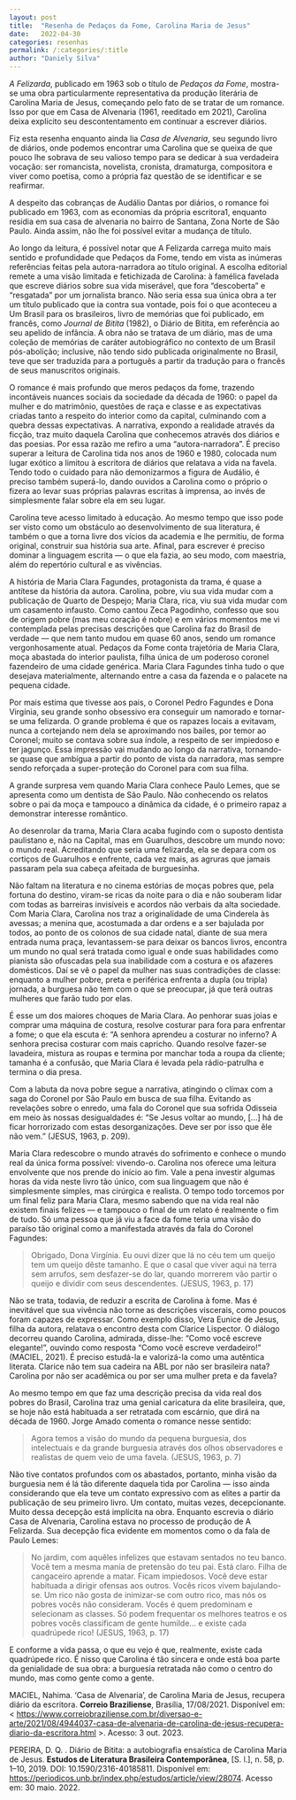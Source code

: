 ```yaml
---
layout: post
title:  "Resenha de Pedaços da Fome, Carolina Maria de Jesus"
date:   2022-04-30
categories: resenhas
permalink: /:categories/:title
author: "Daniely Silva"
---
```


*A Felizarda*, publicado em 1963 sob o título de *Pedaços da Fome*, mostra-se uma obra particularmente representativa da produção literária de Carolina Maria de Jesus, começando pelo fato de se tratar de um romance. Isso por que em Casa de Alvenaria (1961, reeditado em 2021), Carolina deixa explícito seu descontentamento em continuar a escrever diários.

Fiz esta resenha enquanto ainda lia *Casa de Alvenaria*, seu segundo livro de diários, onde podemos encontrar uma Carolina que se queixa de que pouco lhe sobrava de seu valioso tempo para se dedicar à sua verdadeira vocação: ser romancista, novelista, cronista, dramaturga, compositora e viver como poetisa, como a própria faz questão de se identificar e se reafirmar.

A despeito das cobranças de Audálio Dantas por diários, o romance foi publicado em 1963, com as economias da própria escritora1, enquanto residia em sua casa de alvenaria no bairro de Santana, Zona Norte de São Paulo. Ainda assim, não lhe foi possível evitar a mudança de título.

Ao longo da leitura, é possível notar que A Felizarda carrega muito mais sentido e profundidade que Pedaços da Fome, tendo em vista as inúmeras referências feitas pela autora-narradora ao título original. A escolha editorial remete a uma visão limitada e fetichizada de Carolina: à famélica favelada que escreve diários sobre sua vida miserável, que fora “descoberta” e “resgatada” por um jornalista branco. Não seria essa sua única obra a ter um título publicado que ia contra sua vontade, pois foi o que aconteceu a Um Brasil para os brasileiros, livro de memórias que foi publicado, em francês, como *Journal de Bitita* (1982), o Diário de Bitita, em referência ao seu apelido de infância. A obra não se tratava de um diário, mas de uma coleção de memórias de caráter autobiográfico no contexto de um Brasil pós-abolição; inclusive, não tendo sido publicada originalmente no Brasil, teve que ser traduzida para a português a partir da tradução para o francês de seus manuscritos originais.

O romance é mais profundo que meros pedaços da fome, trazendo incontáveis nuances sociais da sociedade da década de 1960: o papel da mulher e do matrimônio, questões de raça e classe e as expectativas criadas tanto a respeito do interior como da capital, culminando com a quebra dessas expectativas. A narrativa, expondo a realidade através da ficção, traz muito daquela Carolina que conhecemos através dos diários e das poesias. Por essa razão me refiro a uma “autora-narradora”. É preciso superar a leitura de Carolina tida nos anos de 1960 e 1980, colocada num lugar exótico a limitou à escritora de diários que relatava a vida na favela.	Tendo todo o cuidado para não demonizarmos a figura de Audálio, é preciso também superá-lo, dando ouvidos a Carolina como o próprio o fizera ao levar suas próprias palavras escritas à imprensa, ao invés de simplesmente falar sobre ela em seu lugar.

Carolina teve acesso limitado à educação. Ao mesmo tempo que isso pode ser visto como um obstáculo ao desenvolvimento de sua literatura, é também o que a torna livre dos vícios da academia e lhe permitiu, de forma original, construir sua história sua arte. Afinal, para escrever é preciso dominar a linguagem escrita — o que ela fazia, ao seu modo, com maestria, além do repertório cultural e as vivências. 

A história de Maria Clara Fagundes, protagonista da trama, é quase a antítese da história da autora. Carolina, pobre, viu sua vida mudar com a publicação de Quarto de Despejo; Maria Clara, rica, viu sua vida mudar com um casamento infausto. Como cantou Zeca Pagodinho, confesso que sou de origem pobre (mas meu coração é nobre) e em vários momentos me vi contemplada pelas precisas descrições que Carolina faz do Brasil de verdade — que nem tanto mudou em quase 60 anos, sendo um romance vergonhosamente atual.
Pedaços da Fome conta trajetória de Maria Clara, moça abastada do interior paulista, filha única de um poderoso coronel fazendeiro de uma cidade genérica. Maria Clara Fagundes tinha tudo o que desejava materialmente, alternando entre a casa da fazenda e o palacete na pequena cidade. 

Por mais estima que tivesse aos pais, o Coronel Pedro Fagundes e Dona Virgínia, seu grande sonho obsessivo era conseguir um namorado e tornar-se uma felizarda. O grande problema é que os rapazes locais a evitavam, nunca a cortejando nem dela se aproximando nos bailes, por temor ao Coronel; muito se contava sobre sua índole, a respeito de ser impiedoso e ter jagunço. Essa impressão vai mudando ao longo da narrativa, tornando-se quase que ambígua a partir do ponto de vista da narradora, mas sempre sendo reforçada a super-proteção do Coronel para com sua filha.

A grande surpresa vem quando Maria Clara conhece Paulo Lemes, que se apresenta como um dentista de São Paulo. Não conhecendo os relatos sobre o pai da moça e tampouco a dinâmica da cidade, é o primeiro rapaz a demonstrar interesse romântico.

Ao desenrolar da trama, Maria Clara acaba fugindo com o suposto dentista paulistano e, não na Capital, mas em Guarulhos, descobre um mundo novo: o mundo real. Acreditando que seria uma felizarda, ela se depara com os cortiços de Guarulhos e enfrente, cada vez mais, as agruras que jamais passaram pela sua cabeça afeitada de burguesinha.

Não faltam na literatura e no cinema estórias de moças pobres que, pela fortuna do destino, viram-se ricas da noite para o dia e não souberam lidar com todas as barreiras invisíveis e acordos não verbais da alta sociedade. Com Maria Clara, Carolina nos traz a originalidade de uma Cinderela às avessas; a menina que, acostumada a dar ordens e a ser bajulada por todos, ao ponto de os colonos de sua cidade natal, diante de sua mera entrada numa praça, levantassem-se para deixar os bancos livros, encontra um mundo no qual será tratada como igual e onde suas habilidades como pianista são ofuscadas pela sua inabilidade com a costura e os afazeres domésticos. Daí se vê o papel da mulher nas suas contradições de classe: enquanto a mulher pobre, preta e periférica enfrenta a dupla (ou tripla) jornada, a burguesa não tem com o que se preocupar, já que terá outras mulheres que farão tudo por elas.

É esse um dos maiores choques de Maria Clara. Ao penhorar suas joias e comprar uma máquina de costura, resolve costurar para fora para enfrentar a fome; o que ela escuta é: “A senhora aprendeu a costurar no inferno? A senhora precisa costurar com mais capricho. Quando resolve fazer-se lavadeira, mistura as roupas e termina por manchar toda a roupa da cliente; tamanha é a confusão, que Maria Clara é levada pela rádio-patrulha e termina o dia presa.

Com a labuta da nova pobre segue a narrativa, atingindo o clímax com a saga do Coronel por São Paulo em busca de sua filha. Evitando as revelações sobre o enredo, uma fala do Coronel que sua sofrida Odisseia em meio às nossas desigualdades é: “Se Jesus voltar ao mundo, [...] há de ficar horrorizado com estas desorganizações. Deve ser por isso que êle não vem.” (JESUS, 1963, p. 209).

Maria Clara redescobre o mundo através do sofrimento e conhece o mundo real da única forma possível: vivendo-o. Carolina nos oferece uma leitura envolvente que nos prende do início ao fim. Vale a pena investir algumas horas da vida neste livro tão único, com sua linguagem que não é simplesmente simples, mas cirúrgica e realista. O tempo todo torcemos por um final feliz para Maria Clara, mesmo sabendo que na vida real não existem finais felizes — e tampouco o final de um relato é realmente o fim de tudo. 	Só uma pessoa que já viu a face da fome teria uma visão do paraíso tão original como a manifestada através da fala do Coronel Fagundes:

>Obrigado, Dona Virgínia. Eu ouvi dizer que lá no céu tem um queijo tem um queijo dêste tamanho. E que o casal que viver aqui na terra sem arrufos, sem desfazer-se do lar, quando morrerem vão partir o queijo e dividir com seus descendentes. (JESUS, 1963, p. 17)
	
Não se trata, todavia, de reduzir a escrita de Carolina à fome. Mas é inevitável que sua vivência não torne as descrições viscerais, como poucos foram capazes de expressar. Como exemplo disso, Vera Eunice de Jesus, filha da autora, relatava o encontro desta com Clarice Lispector. O  diálogo decorreu quando Carolina, admirada, disse-lhe: “Como você escreve elegante!”, ouvindo como resposta “Como você escreve verdadeiro!” (MACIEL, 2021). É preciso estudá-la e valorizá-la como uma autêntica literata. Clarice não tem sua cadeira na ABL por não ser brasileira nata? Carolina por não ser acadêmica ou por ser uma mulher preta e da favela?

Ao mesmo tempo em que faz uma descrição precisa da vida real dos pobres do Brasil, Carolina traz uma genial caricatura da elite brasileira, que, se hoje não está habituada a ser retratada com escárnio, que dirá na década de 1960. Jorge Amado comenta o romance nesse sentido:

>Agora temos a visão do mundo da pequena burguesia, dos intelectuais e da grande burguesia através dos olhos observadores e realistas de quem veio de uma favela. (JESUS, 1963, p. 7)
	
Não tive contatos profundos com os abastados, portanto, minha visão da burguesia nem é lá tão diferente daquela tida por Carolina — isso ainda considerando que ela teve um contato expressivo com as elites a partir da publicação de seu primeiro livro. Um contato, muitas vezes, decepcionante.
Muito dessa decepção está implícita na obra. Enquanto escrevia o diário Casa de Alvenaria, Carolina estava no processo de produção de A Felizarda. Sua decepção fica evidente em momentos como o da fala de Paulo Lemes:

>No jardim, com aquêles infelizes que estavam sentados no teu banco. Você tem a mesma mania de pretensão do teu pai. Está claro. Filha de cangaceiro aprende a matar. Ficam impiedosos. Você deve estar habituada a dirigir ofensas aos outros. Vocês ricos vivem bajulando-se. Um rico não gosta de inimizar-se com outro rico, mas nós os pobres vocês não consideram. Vocês é quem predominam e selecionam as classes. Só podem frequentar os melhores teatros e os pobres vocês classificam de gente humilde... e existe cada quadrúpede rico! (JESUS, 1963, p. 17)
	
E conforme a vida passa, o que eu vejo é que, realmente, existe cada quadrúpede rico. É nisso que Carolina é tão sincera e onde está boa parte da genialidade de sua obra: a burguesia retratada não como o centro do mundo, mas como gente como a gente.

	

MACIEL, Nahima. ‘Casa de Alvenaria’, de Carolina Maria de Jesus, recupera diário da escritora. **Correio Braziliense**, Brasília, 17/08/2021. Disponível em: < https://www.correiobraziliense.com.br/diversao-e-arte/2021/08/4944037-casa-de-alvenaria-de-carolina-de-jesus-recupera-diario-da-escritora.html >. Acesso: 3 out. 2023.

PEREIRA, D. Q. . Diário de Bitita: a autobiografia ensaística de Carolina Maria de Jesus. **Estudos de Literatura Brasileira Contemporânea**, [S. l.], n. 58, p. 1–10, 2019. DOI: 10.1590/2316-40185811. Disponível em: https://periodicos.unb.br/index.php/estudos/article/view/28074. Acesso em: 30 maio. 2022.
